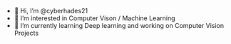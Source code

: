- 👋 Hi, I’m @cyberhades21
- 👀 I’m interested in Computer Vison / Machine Learning
- 🌱 I’m currently learning Deep learning and working on Computer Vision Projects

<!---
cyberhades21/cyberhades21 is a ✨ special ✨ repository because its `README.md` (this file) appears on your GitHub profile.
You can click the Preview link to take a look at your changes.
--->
